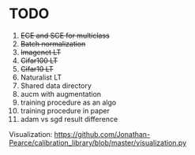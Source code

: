 # TODO
1. ~~ECE and SCE for multiclass~~
2. ~~Batch normalization~~ 
3. ~~Imagenet LT~~
4. ~~Cifar100 LT~~
5. ~~Cifar10 LT~~
6. Naturalist LT
7. Shared data directory
8. aucm with augmentation
9. training procedure as an algo
10. training procedure in paper
11. adam vs sgd result difference




Visualization:
https://github.com/Jonathan-Pearce/calibration_library/blob/master/visualization.py

